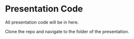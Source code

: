 # Presentation Code

All presentation code will be in here.

Clone the repo and navigate to the folder of the presentation.
